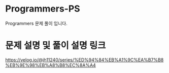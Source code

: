 # Programmers-PS
Programmers 문제 풀이 입니다.

# 문제 설명 및 풀이 설명 링크 
https://velog.io/@jh11240/series/%ED%94%84%EB%A1%9C%EA%B7%B8%EB%9E%98%EB%A8%B8%EC%8A%A4
